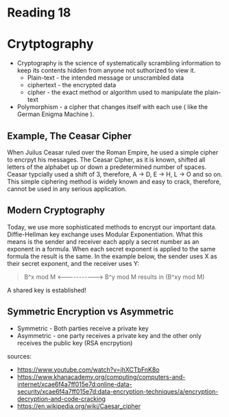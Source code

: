 # Reading 18

# Crytptography

- Cryptography is the science of systematically scrambling information to keep its contents hidden from anyone not suthorized to view it. 
  - Plain-text - the intended message or unscrambled data
  - ciphertext - the encrypted data 
  - cipher - the exact method or algorithm used to manipulate the plain-text
- Polymorphism - a cipher that changes itself with each use ( like the German Enigma Machine ).

## Example, The Ceasar Cipher

When Juilus Ceasar ruled over the Roman Empire, he used a simple cipher to encrpyt his messages. The Ceasar Cipher, as it is known, shifted all letters of the 
alphabet up or down a predetermined number of spaces. Ceasar typcially used a shift of 3, therefore, A -> D, E -> H, L -> O and so on. This simple ciphering method 
is widely known and easy to crack, therefore, cannot be used in any serious application. 

## Modern Cryptography

Today, we use more sophisticated methods to encrypt our important data. Diffie-Hellman key exchange uses Modular Exponentiation. What this means is the sender and 
receiver each apply a secret number as an exponent in a formula. When each secret exponent is applied to the same formula the result is the same. 
In the example below, the sender uses X as their secret exponent, and the receiver uses Y:

> B^x mod M <-----------> B^y mod M
> results in
> (B^xy mod M)

A shared key is established!

## Symmetric Encryption vs Asymmetric
- Symmetric - Both parties receive a private key
- Asymmetric - one party receives a private key and the other only receives the public key (RSA encrpytion)

sources: 
- https://www.youtube.com/watch?v=jhXCTbFnK8o
- https://www.khanacademy.org/computing/computers-and-internet/xcae6f4a7ff015e7d:online-data-security/xcae6f4a7ff015e7d:data-encryption-techniques/a/encryption-decryption-and-code-cracking
- https://en.wikipedia.org/wiki/Caesar_cipher
